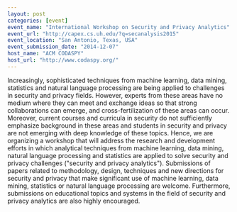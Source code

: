 ```yaml
---
layout: post
categories: [event]
event_name: "International Workshop on Security and Privacy Analytics"
event_url: "http://capex.cs.uh.edu/?q=secanalysis2015"
event_location: "San Antonio, Texas, USA"
event_submission_date: "2014-12-07"
host_name: "ACM CODASPY"
host_url: "http://www.codaspy.org/"
---
```

Increasingly, sophisticated techniques from machine learning, data mining, statistics and natural language processing are being applied to challenges in security and privacy fields. However, experts from these areas have no medium where they can meet and exchange ideas so that strong collaborations can emerge, and cross-fertilization of these areas can occur. Moreover, current courses and curricula in security do not sufficiently emphasize background in these areas and students in security and privacy are not emerging with deep knowledge of these topics. Hence, we are organizing a workshop that will address the research and development efforts in which 
analytical techniques from machine learning, data mining, natural language processing and statistics are applied to solve security and privacy challenges ("security and privacy analytics"). Submissions of papers related to 
methodology, design, techniques and new directions for security and privacy that make significant use of machine learning, data mining, statistics or natural language processing are welcome. Furthermore, submissions on 
educational topics and systems in the field of security and privacy analytics are also highly encouraged.